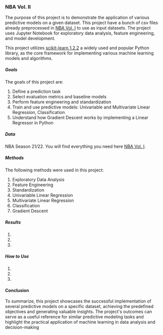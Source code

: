 ### NBA Vol. II

The purpose of this project is to demonstrate the application of various predictive models on a given dataset. This project have a bunch of csv files already preprocessed in [NBA Vol. I](https://github.com/cremerf/NBAVol_I) to use as input datasets. The project uses Jupyter Notebook for exploratory data analysis, feature engineering, and model development.

This project utilizes [scikit-learn 1.2.2](https://scikit-learn.org/stable/) a widely used and popular Python library, as the core framework for implementing various machine learning models and algorithms.


##### Goals

The goals of this project are:

1) Define a prediction task
2) Select evaluation metrics and baseline models
3) Perform feature engineering and standardization
4) Train and use predictive models: Univariable and Multivariate Linear Regression, Classification
5) Understand how Gradient Descent works by implementing a Linear Regressor in Python

##### Data

NBA Season 21/22. You will find everything you need here [NBA Vol. I](https://github.com/cremerf/NBAVol_I).

##### Methods

The following methods were used in this project:

1) Exploratory Data Analysis
2) Feature Engineering
3) Standardization
4) Univariable Linear Regression
5) Multivariate Linear Regression
6) Classification
7) Gradient Descent

##### Results

1)
2)
3)

##### How to Use

1)
2)
3)

#### Conclusion

To summarize, this project showcases the successful implementation of several predictive models on a specific dataset, achieving the predefined objectives and generating valuable insights. The project's outcomes can serve as a useful reference for similar predictive modeling tasks and highlight the practical application of machine learning in data analysis and decision-making


